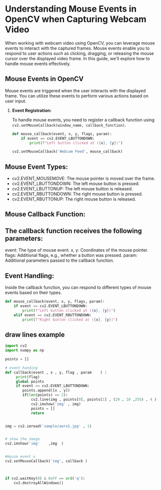 # Understanding Mouse Events in OpenCV when Capturing Webcam Video

When working with webcam video using OpenCV, you can leverage mouse events to interact with the captured frames. Mouse events enable you to respond to user actions such as clicking, dragging, or releasing the mouse cursor over the displayed video frame. In this guide, we'll explore how to handle mouse events effectively.

## Mouse Events in OpenCV

Mouse events are triggered when the user interacts with the displayed frame. You can utilize these events to perform various actions based on user input.

1. **Event Registration:**

   To handle mouse events, you need to register a callback function using `cv2.setMouseCallback(window_name, callback_function)`.

   ```python
   def mouse_callback(event, x, y, flags, param):
       if event == cv2.EVENT_LBUTTONDOWN:
           print(f"Left button clicked at ({x}, {y})")

   cv2.setMouseCallback('Webcam Feed', mouse_callback)


    ``` 


## Mouse Event Types:

- cv2.EVENT_MOUSEMOVE: The mouse pointer is moved over the frame.
- cv2.EVENT_LBUTTONDOWN: The left mouse button is pressed.
- cv2.EVENT_LBUTTONUP: The left mouse button is released.
- cv2.EVENT_RBUTTONDOWN: The right mouse button is pressed.
- cv2.EVENT_RBUTTONUP: The right mouse button is released.


## Mouse Callback Function:

## The callback function receives the following parameters:

event: The type of mouse event.
x, y: Coordinates of the mouse pointer.
flags: Additional flags, e.g., whether a button was pressed.
param: Additional parameters passed to the callback function.


## Event Handling:

Inside the callback function, you can respond to different types of mouse events based on their types.

```python
def mouse_callback(event, x, y, flags, param):
    if event == cv2.EVENT_LBUTTONDOWN:
        print(f"Left button clicked at ({x}, {y})")
    elif event == cv2.EVENT_RBUTTONDOWN:
        print(f"Right button clicked at ({x}, {y})")

```


## draw lines example 

```python 
import cv2 
import numpy as np

points = []

# event handing 
def callback(event , x , y, flag , param    ) :
     print(flag)
     global points 
     if event == cv2.EVENT_LBUTTONDOWN:
        points.append([x , y])
        if(len(points) == 2):
            cv2.line(img , points[0], points[1] , (29 , 10 ,255) , 4 )
            cv2.imshow('img' , img)
            points = []
            return 


img = cv2.imread('sample/aero1.jpg' , 1)


# show the image 
cv2.imshow('img'    ,img  )


#mouse event x
cv2.setMouseCallback('img', callback )



if cv2.waitKey(0) & 0xFF == ord('q'):
    cv2.destroyAllWindows()

```